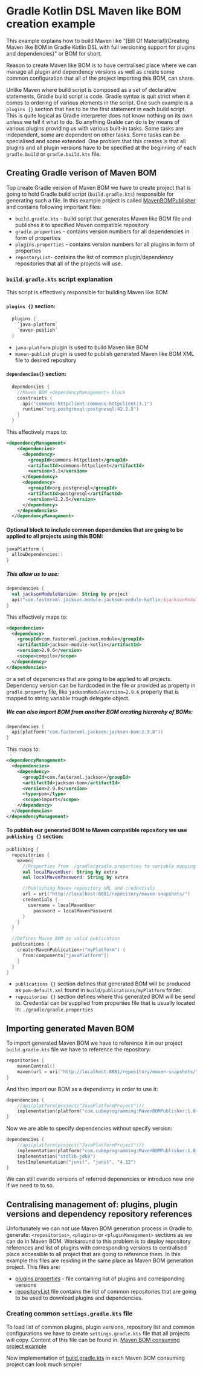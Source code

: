 # Gradle Kotlin DSL Maven like BOM creation example

This example explains how to build Maven like "[Bill Of Material](Creating Maven like BOM in Gradle Kotlin DSL with full versioning support for plugins and dependencies)" or BOM for short.

Reason to create Maven like BOM is to have centralised place where we can manage all plugin and dependency versions as well as create some common configuration that all of the project importing this BOM, can share.

Unlike Maven where build script is composed as a set of declarative statements, Gradle build script is code. Gradle syntax is quit strict when it comes to ordering of various elements in the script. One such example is a `plugins {}` section that has to be the first statement in each build script. This is quite logical as Gradle interpreter does not know nothing on its own unless we tell it what to do. So anything Gralde can do is by means of various plugins providing us with various built-in tasks. Some tasks are independent, some are dependent on other tasks. Some tasks can be specialised and some extended. One problem that this creates is that all plugins and all plugin versions have to be specified at the beginning of each `gradle.build` or `gradle.build.kts` file.

## Creating Gradle verison of Maven BOM

Top create Gradle version of Maven BOM we have to create project that is going to hold Gradle build script (`build.gradle.kts`) responsible for generating such a file. In this example project is called [MavenBOMPublisher](https://github.com/cubeprogramming/GradleBOM/tree/master/MavenBOMPublisher) and contains following important files:

- `build.gradle.kts` - build script that generates Maven like BOM file and publishes it to specified Maven compatible repository
- `gradle.properties` - contains version numbers for all dependencies in form of properties
- `plugins.properties` - contains version numbers for all plugins in form of properties
- `repostoryList`- contains the list of common plugin/dependency repositories that all of the projects will use.

### `build.gradle.kts` script explanation

This script is effectively responsible for building Maven like BOM

#### `plugins {}` section:

```kotlin
  plugins {
    `java-platform`
    `maven-publish`
  }
```

- `java-platform` plugin is used to build Maven like BOM
- `maven-publish` plugin is used to publish generated Maven like BOM XML file to desired repository

#### `dependencies{}` section:

```kotlin
  dependencies {
    //Maven BOM <dependencyManagement> block
    constraints {
      api("commons-httpclient:commons-httpclient:3.1")
      runtime("org.postgresql:postgresql:42.2.5")
    }
  }
```

This effectively maps to:

```xml
<dependencyManagement>
    <dependencies>
      <dependency>
        <groupId>commons-httpclient</groupId>
        <artifactId>commons-httpclient</artifactId>
        <version>3.1</version>
      </dependency>
      <dependency>
        <groupId>org.postgresql</groupId>
        <artifactId>postgresql</artifactId>
        <version>42.2.5</version>
      </dependency>
    </dependencies>
  </dependencyManagement>
```

#### Optional block to include common dependencies that are going to be applied to all projects using this BOM:

```kotlin
javaPlatform {
  allowDependencies()
}
```

##### This allow us to use:

```kotlin
dependencies {
  val jacksonModuleVersion: String by project
  api("com.fasterxml.jackson.module:jackson-module-kotlin:$jacksonModuleVersion")
}
```

This effectively maps to:

```xml
<dependencies>
  <dependency>
    <groupId>com.fasterxml.jackson.module</groupId>
    <artifactId>jackson-module-kotlin</artifactId>
    <version>2.9.6</version>
    <scope>compile</scope>
  </dependency>
</dependencies>
```

or a set of depenencies that are going to be applied to all projects. Dependency version can be hardcoded in the file or provided as property in `gradle.property` file, like `jacksonModuleVersion=2.9.6` property that is mapped to string variable trough delegate object.

##### We can also import BOM from another BOM creating hierarchy of BOMs:

```kotlin
dependencies {
  api(platform("com.fasterxml.jackson:jackson-bom:2.9.8"))
}
```

This maps to:

```xml
<dependencyManagement>
  <dependencies>
    <dependency>
      <groupId>com.fasterxml.jackson</groupId>
      <artifactId>jackson-bom</artifactId>
      <version>2.9.8</version>
      <type>pom</type>
      <scope>import</scope>
    </dependency>
  </dependencies>
</dependencyManagement>
```

#### To publish our generated BOM to Maven compatible repository we use `publishing {}` section:

```kotlin
publishing {
  repositories {
    maven{
      //Properties from ./gradle/gradle.properties to variable mapping
      val localMavenUser: String by extra
      val localMavenPassword: String by extra

      //Publishing Maven repository URL and credentials
      url = uri("http://localhost:8081/repository/maven-snapshots/")
      credentials {
        username = localMavenUser
          password = localMavenPassword
      }
    }
  }

  //Defines Maven BOM as valid publication
  publications {
    create<MavenPublication>("myPlatform") {
      from(components["javaPlatform"])
    }
  }
}
```

- `publications {}` section defines that generated BOM will be produced as `pom-default.xml` found in `build/publications/myPlatform` folder.
- `repositories {}` section defines where this generated BOM will be send to. Credential can be supplied from properties file that is usually located in: `./gradle/gradle.properties`

## Importing generated Maven BOM

To import generated Maven BOM we have to reference it in our project `build.gradle.kts` file we have to reference the repository:

```kotlin
repositories {
    mavenCentral()
    maven(url = uri("http://localhost:8081/repository/maven-snapshots/"))
}
```

And then import our BOM as a dependency in order to use it:

```kotlin
dependencies {
    //api(platform(project("JavaPlatformProject")))
    implementation(platform("com.cubeprogramming:MavenBOMPublisher:1.0-SNAPSHOT"))
}
```

Now we are able to specify dependencies without specify version:

```kotlin
dependencies {
    //api(platform(project("JavaPlatformProject")))
    implementation(platform("com.cubeprogramming:MavenBOMPublisher:1.0-SNAPSHOT"))
    implementation("stdlib-jdk8")
    testImplementation("junit", "junit", "4.12")
}
```

We can still overide versions of referred depenencies or introduce new one if we need to to so.

## Centralising management of: plugins, plugin versions and dependency repository references

Unfortunately we can not use Maven BOM generation process in Gradle to generate: `<repositories>`, `<plugins>` or `<pluginManagement>` sections as we can do in Maven BOM. Workaround to this problem is to deploy repository references and list of plugins with corresponding versions to centralised place accessible to all project that are going to reference them. In this example this files are residing in the same place as Maven BOM generation project. This files are:

- [plugins.properties](https://github.com/cubeprogramming/GradleBOM/blob/master/MavenBOMPublisher/plugins.properties) - file containing list of plugins and corresponding versions
- [repositoryList](https://github.com/cubeprogramming/GradleBOM/blob/master/MavenBOMPublisher/repositoryList) file contains the list of common repositories that are going to be used to download plugins and dependencies.

### Creating common `settings.gradle.kts` file

To load list of common plugins, plugin versions, repository list and common configurations we have to create `settings.gradle.kts` file that all projects will copy. Content of this file can be found in: [Maven BOM consuming project example](https://github.com/cubeprogramming/GradleBOM/blob/master/BOMConsumingProject/settings.gradle.kts)

Now implementation of [build.gradle.kts](https://github.com/cubeprogramming/GradleBOM/blob/master/BOMConsumingProject/settings.gradle.kts) in each Maven BOM consuming project can look much simpler

